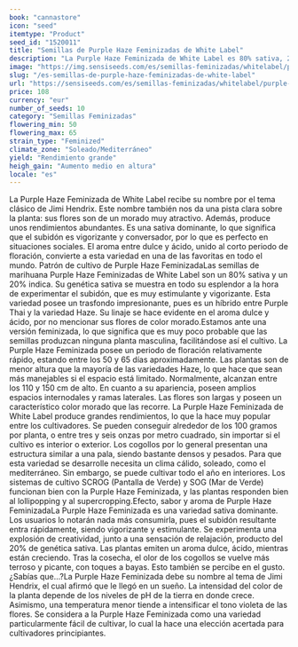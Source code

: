 ```yaml
---
book: "cannastore"
icon: "seed"
itemtype: "Product"
seed_id: "1520011"
title: "Semillas de Purple Haze Feminizadas de White Label"
description: "La Purple Haze Feminizada de White Label es 80% sativa, 20% indica. De gran rendimiento, un aroma dulce/ácido y a bayas, y un subidón relajante, creativo."
image: "https://img.sensiseeds.com/es/semillas-feminizadas/whitelabel/purple-haze-feminizada-image.png"
slug: "/es-semillas-de-purple-haze-feminizadas-de-white-label"
url: "https://sensiseeds.com/es/semillas-feminizadas/whitelabel/purple-haze-feminizada?a_aid=cannastore"
price: 108
currency: "eur"
number_of_seeds: 10
category: "Semillas Feminizadas"
flowering_min: 50
flowering_max: 65
strain_type: "Feminized"
climate_zone: "Soleado/Mediterráneo"
yield: "Rendimiento grande"
heigh_gain: "Aumento medio en altura"
locale: "es"
---
```

La Purple Haze Feminizada de White Label recibe su nombre por el tema clásico de Jimi Hendrix. Este nombre también nos da una pista clara sobre la planta: sus flores son de un morado muy atractivo. Además, produce unos rendimientos abundantes. Es una sativa dominante, lo que significa que el subidón es vigorizante y conversador, por lo que es perfecto en situaciones sociales. El aroma entre dulce y ácido, unido al corto periodo de floración, convierte a esta variedad en una de las favoritas en todo el mundo. Patrón de cultivo de Purple Haze FeminizadaLas semillas de marihuana Purple Haze Feminizadas de White Label son un 80% sativa y un 20% indica. Su genética sativa se muestra en todo su esplendor a la hora de experimentar el subidón, que es muy estimulante y vigorizante. Esta variedad posee un trasfondo impresionante, pues es un híbrido entre Purple Thai y la variedad Haze. Su linaje se hace evidente en el aroma dulce y ácido, por no mencionar sus flores de color morado.Estamos ante una versión feminizada, lo que significa que es muy poco probable que las semillas produzcan ninguna planta masculina, facilitándose así el cultivo. La Purple Haze Feminizada posee un periodo de floración relativamente rápido, estando entre los 50 y 65 días aproximadamente. Las plantas son de menor altura que la mayoría de las variedades Haze, lo que hace que sean más manejables si el espacio está limitado. Normalmente, alcanzan entre los 110 y 150 cm de alto. En cuanto a su apariencia, poseen amplios espacios internodales y ramas laterales. Las flores son largas y poseen un característico color morado que las recorre. La Purple Haze Feminizada de White Label produce grandes rendimientos, lo que la hace muy popular entre los cultivadores. Se pueden conseguir alrededor de los 100 gramos por planta, o entre tres y seis onzas por metro cuadrado, sin importar si el cultivo es interior o exterior. Los cogollos por lo general presentan una estructura similar a una pala, siendo bastante densos y pesados. Para que esta variedad se desarrolle necesita un clima cálido, soleado, como el mediterráneo. Sin embargo, se puede cultivar todo el año en interiores. Los sistemas de cultivo SCROG (Pantalla de Verde) y SOG (Mar de Verde) funcionan bien con la Purple Haze Feminizada, y las plantas responden bien al lollipopping y al supercropping.Efecto, sabor y aroma de Purple Haze FeminizadaLa Purple Haze Feminizada es una variedad sativa dominante. Los usuarios lo notarán nada más consumirla, pues el subidón resultante entra rápidamente, siendo vigorizante y estimulante. Se experimenta una explosión de creatividad, junto a una sensación de relajación, producto del 20% de genética sativa. Las plantas emiten un aroma dulce, ácido, mientras están creciendo. Tras la cosecha, el olor de los cogollos se vuelve más terroso y picante, con toques a bayas. Esto también se percibe en el gusto.¿Sabías que…?La Purple Haze Feminizada debe su nombre al tema de Jimi Hendrix, el cual afirmó que le llegó en un sueño. La intensidad del color de la planta depende de los niveles de pH de la tierra en donde crece. Asimismo, una temperatura menor tiende a intensificar el tono violeta de las flores. Se considera a la Purple Haze Feminizada como una variedad particularmente fácil de cultivar, lo cual la hace una elección acertada para cultivadores principiantes.
